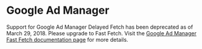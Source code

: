 <!---
Copyright 2015 The AMP HTML Authors. All Rights Reserved.

Licensed under the Apache License, Version 2.0 (the "License");
you may not use this file except in compliance with the License.
You may obtain a copy of the License at

      http://www.apache.org/licenses/LICENSE-2.0

Unless required by applicable law or agreed to in writing, software
distributed under the License is distributed on an "AS-IS" BASIS,
WITHOUT WARRANTIES OR CONDITIONS OF ANY KIND, either express or implied.
See the License for the specific language governing permissions and
limitations under the License.
-->

# Google Ad Manager

Support for Google Ad Manager Delayed Fetch has been deprecated as of March
29, 2018. Please upgrade to Fast Fetch. Visit the
<a href="https://github.com/ampproject/amphtml/blob/master/extensions/amp-ad-network-doubleclick-impl/amp-ad-network-doubleclick-impl-internal.md">Google
Ad Manager Fast Fetch documentation page</a> for more details.
